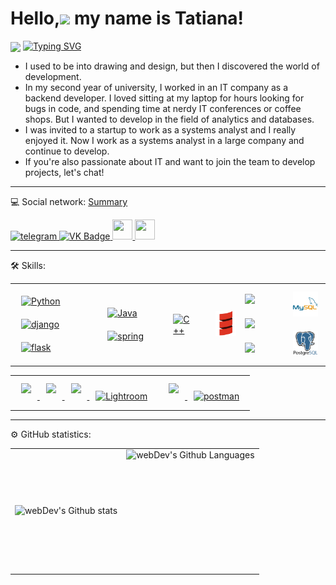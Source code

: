 Hello,![](https://user-images.githubusercontent.com/18350557/176309783-0785949b-9127-417c-8b55-ab5a4333674e.gif) my name is Tatiana! 
================================================================================================================================
<img src="https://media.giphy.com/media/WUlplcMpOCEmTGBtBW/giphy.gif" width="100px" style="vertical-align: middle;"> [![Typing SVG](https://readme-typing-svg.herokuapp.com?color=%2336ACF7&lines=Computer+Science+UrFU)](https://git.io/typing-svg)

- I used to be into drawing and design, but then I discovered the world of development.
- In my second year of university, I worked in an IT company as a backend developer.  I loved sitting at my laptop for hours looking for bugs in code, and spending time at nerdy IT conferences or coffee shops. But I wanted to develop in the field of analytics and databases.  
- I was invited to a startup to work as a systems analyst and I really enjoyed it. Now I work as a systems analyst in a large company and continue to develop.
- If you're also passionate about IT and want to join the team to develop projects, let's chat!

---
 
 💻 Social network: <a href="https://github.com/TanyashaVoron/TanyashaVoron/blob/main/%D1%80%D0%B5%D0%B7%D1%8E%D0%BC%D0%B5%20%D0%B0%D0%BF%D1%80%D0%B5%D0%BB%D1%8C%202024.pdf">Summary</a>  

  <div id="badges">
    <a href="https://t.me/Tanyasha_Voron" target="_blank">
      <img src="https://cdn-icons-png.flaticon.com/512/2111/2111646.png" width="40" height="40" alt="telegram" />
    </a>
    <a href="https://vk.com/tanyasha_voron" target="_blank">
      <img src="https://cdn-icons-png.flaticon.com/512/145/145813.png" width="40" height="40" alt="VK Badge"/>
    </a>
    <a href="https://discord.com/users/TanyashaVoron#1942" target="_blank">
      <img src="https://raw.githubusercontent.com/danielcranney/readme-generator/main/public/icons/socials/discord.svg" width="32" height="32" />
    </a> 
    <a href="http://www.instagram.com/tanyasha_voron" target="_blank" rel="noreferrer">
      <img src="https://raw.githubusercontent.com/danielcranney/readme-generator/main/public/icons/socials/instagram.svg" width="32" height="32" />
    </a>
  </div>

---

🛠 Skills:

<table>
  <tr>
   <td>
    <div>
 <a href="https://www.python.org/" target="_blank">
    <img style="margin: 10px" src="https://profilinator.rishav.dev/skills-assets/python-original.svg" alt="Python" height="50" />
  </a>
 <a href="https://www.djangoproject.com/" target="_blank" rel="noreferrer"> 
  <img style="margin: 10px" src ="https://cdn.worldvectorlogo.com/logos/django.svg" alt="django" width="40" height="40"/> 
 </a>
 <a href="https://flask. palletsprojects.com/" target="_blank" rel="noreferrer"> 
  <img style="margin: 10px" src="https://www.vectorlogo.zone/logos/pocoo_flask/pocoo_flask-icon.svg" alt="flask" width="40 " height="40"/> 
 </a>
</div>
   </td>
   <td>
    <div>  
  <a href="https://www.java.com/" target="_blank">
    <img style="margin: 10px" src="https://profilinator.rishav.dev/skills-assets/java-original-wordmark.svg" alt="Java" height="50" />
  </a>
  <a href="https://spring.io/" target="_blank" rel="noreferrer"> 
   <img style="margin: 10px" src="https://www.vectorlogo.zone/logos/springio/springio-icon.svg" alt="spring" width="40" height="40"/> 
  </a> 
</div>
   </td>
   <td>
    <div>
  <a href="https://www.cplusplus.com/" target="_blank">
    <img style="margin: 10px" src="https://profilinator.rishav.dev/skills-assets/cplusplus-original.svg" alt="C++" height="50" />
  </a>  
</div>
   </td>
   <td>
    <div>
 <a href="https://www.scala-lang.org" target="_blank" rel="noreferrer"> 
  <img style="margin: 10px" src="https://raw.githubusercontent.com/devicons/devicon/master/icons/scala/scala-original.svg" alt="scala" width="40" height="40"/> 
 </a> 
</div>
   </td>
   <td>
    <div>  
  <a href="https://developer.mozilla.org/en-US/docs/Web/JavaScript" target="_blank" rel="noreferrer" title="Java Script">
    <img style="margin: 10px" src="https://skillicons.dev/icons?i=js" />
  </a>
 <a href="https://www.w3.org/html/" target="_blank" rel="noreferrer" title="HTML">
    <img style="margin: 10px" src="https://skillicons.dev/icons?i=html" />
  </a>
  <a href="https://www.w3schools.com/css/" target="_blank" rel="noreferrer" title="CSS">
    <img style="margin: 10px" src="https://skillicons.dev/icons?i=css" />
  </a>
</div>
   </td>
   <td>
    <div>
  <a href="https://www. mysql.com/" target="_blank" rel="noreferrer"> 
   <img style="margin: 10px" src="https://raw.githubusercontent.com/devicons/devicon/master/icons/mysql/mysql-original-wordmark.svg" alt ="mysql" width="40" height="40"/> 
  </a>
 <a href="https://www.postgresql.org" target="_blank" rel="noreferrer"> 
  <img style="margin: 10px" src= "https://raw.githubusercontent.com/devicons/devicon/master/icons/postgresql/postgresql-original-wordmark.svg" alt="postgresql" width="40" height="40"/> 
 </a>
</div>
   </td>
</tr>
</table>
  <table>
   <tr>
   <td>
    <div>
   <a href="https://www.figma.com/" target="_blank" rel="noreferrer" title="Figma">
    <img style="margin: 10px" src="https://skillicons.dev/icons?i=figma" />
  </a>
   <a href="https://www.photoshop.com/en" target="_blank" rel="noreferrer" title="Photoshop">
    <img style="margin: 10px" src="https://skillicons.dev/icons?i=photoshop" />
  </a>
    <a href="https://www.adobe.com/in/products/illustrator.html" target="_blank" rel="noreferrer" title="Illustrator">
    <img style="margin: 10px" src="https://skillicons.dev/icons?i=ai" />
  </a> 
  <a href="https://www.adobe.com/products/photoshop-lightroom.html" target="_blank">
    <img style="margin: 10px" src="https://profilinator.rishav.dev/skills-assets/lightroom.png" alt="Lightroom" height="50" />
  </a>   
</div>
   </td>
   <td>
    <div>
 <a href="https://git-scm.com/" target="_blank" rel="noreferrer" title="Git">
    <img style="margin: 10px" src="https://skillicons.dev/icons?i=git" />
  </a>
  <a href="https://postman.com" target="_blank" rel="noreferrer">
   <img style="margin: 10px" src="https://www.vectorlogo.zone/logos/getpostman/getpostman-icon.svg" alt ="postman" width="40" height="40"/> 
  </a>
</div>
   </td>
  </tr>
</table>

---

⚙️ GitHub statistics:

<table>
  <tr>
    <td>
      <img align="left" src="http://github-readme-streak-stats.herokuapp.com?user=TanyashaVoron&theme=dark&background=000000" alt="webDev's Github stats" />
    </td>
    <td>
      <img height="195px" align="right" alt="webDev's Github Languages" src="https://github-readme-stats-sigma-five.vercel.app/api/top-langs/?username=TanyashaVoron&layout=compact&theme=vision-friendly-dark" />
    </td>
  </tr>
</table>
